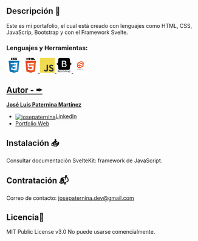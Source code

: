 
## Descripción 📜
Este es mi portafolio, el cual está creado con lenguajes como HTML, CSS, JavaScrip, Bootstrap y con el Framework Svelte.
<h3 align="left">Lenguajes y Herramientas:</h3>
<p align="left"><img src="https://raw.githubusercontent.com/devicons/devicon/master/icons/css3/css3-original-wordmark.svg" alt="css3" width="40" height="40"/> </a> <a href="https://www.w3.org/css/" target="_blank" rel="noreferrer"> <img src="https://raw.githubusercontent.com/devicons/devicon/master/icons/html5/html5-original-wordmark.svg" alt="html5" width="40" height="40"/> </a> <a href="https://developer.mozilla.org/en-US/docs/Web/JavaScript" target="_blank" rel="noreferrer"> <img src="https://raw.githubusercontent.com/devicons/devicon/master/icons/javascript/javascript-original.svg" alt="javascript" width="40" height="40"/> </a>
<a href="https://getbootstrap.com" target="_blank" rel="noreferrer"> <img src="https://raw.githubusercontent.com/devicons/devicon/master/icons/bootstrap/bootstrap-plain-wordmark.svg" alt="bootstrap" width="40" height="40"/> </a> <a href="https://www.w3schools.com/css/" target="_blank" rel="noreferrer"> <img src="https://raw.githubusercontent.com/devicons/devicon/master/icons/svelte/svelte-original-wordmark.svg" alt="svelte" width="40" height="40"/> </a> <a href="https://www.w3.org/svelte/" target="_blank" rel="noreferrer">
</p>


## Autor - ✒
**José Luis Paternina Martínez**
* <a href="https://linkedin.com/in/josepaternina" target="blank"><img align="center" src="https://raw.githubusercontent.com/rahuldkjain/github-profile-readme-generator/master/src/images/icons/Social/linked-in-alt.svg" alt="josepaternina" height="30" width="40" /></a>[LinkedIn](https://www.linkedin.com/in/josepaternina/)
* [Portfolio Web](https://josepaternina.netlify.app/)

## Instalación 📥
Consultar documentación SvelteKit: framework de JavaScript.

## Contratación 📬
Correo de contacto: josepaternina.dev@gmail.com

## Licencia📝
MIT Public License v3.0
No puede usarse comencialmente.
